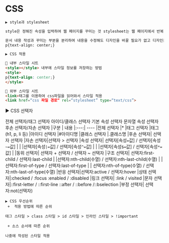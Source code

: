 # CSS

```html
▶ style과 stylesheet

style은 정해진 속성을 입력하여 웹 페이지를 꾸미는 것 stylesheet는 웹 페이지에서 반복적으로 쓰는 style을 모아놓은 것

문서 내용 작성과 꾸미는 부분을 분리하여 내용을 수정해도 디자인을 바꿀 필요가 없고 디자인을 수정해도 글 내용을 바꿀 필요가 없음 다양한 기기에도 디자인만 따로 적용하여 구동시킬 수 있음
p{text-align: center;}

▶ CSS 적용 

 내부 스타일 시트
<style></style> 내부에 스타일 정보를 저장하는 방법
<style>
p{text-align: center;}
</style>

 외부 스타일 시트
<link>태그를 이용하여 css파일을 읽어와서 스타일 적용
<link href=“css 파일 경로“ rel=“stylesheet” type=“text/css”>
```


▶ CSS 선택자

전체 선택자/태그 선택자
아이디/클래스 선택자
기본 속성 선택자
문자열 속성 선택자
후손 선택자/자손 선택자
|구분 | 내용
|:---:| ----
|전체 선택자 |* 
|태그 선택자 |태그(h1, p, li 등) 
|아이디 선택자 |#아이디명 
|클래스 선택자 |.클래스명 
|후손 선택자| 선택자 선택자 
|자손 선택자|선택자 > 선택자
|속성 선택자| 선택자[속성```=```값] / 선택자[속성```~=```값] |
|          |선택자[속성```|=```값] / 선택자[속성```^=```값] |
|          |선택자[속성```$=```값] / 선택자[속성```*=```값]  |
|동위 선택자| 선택자 + 선택자 / 선택자 ~ 선택자
|구조 선택자| 선택자:first-child / 선택자:last-child 
|          |선택자:nth-child(수열) / 선택자:nth-last-child(수열) 
|          | 선택자:first-of-type / 선택자:last-of-type 
|          | 선택자:nth-of-type(수열) / 선택자:nth-last-of-type(수열) 
|반응 선택자|선택자:active / 선택자:hover
|상태 선택자|:checked / :focus :enabled / :disabled 
|링크 선택자| :link / visited
|문자 선택자|::first-letter / ::first-line ::after / ::before /::bselection 
|부정 선택자| 선택자:not(선택자)


```
▶ CSS 우선순위 
 +  적용 방법에 따른 순위

태그 스타일 > class 스타일 > id 스타일 > 인라인 스타일 > !important

 + 소스 순서에 따른 순위

나중에 작성된 스타일 적용

